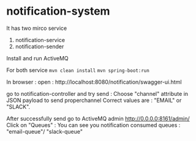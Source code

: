 # notification-system
It has two mirco service 
1) notification-service
2) notification-sender

Install and run ActiveMQ

For both service
`mvn clean install`
`mvn spring-boot:run`

In browser : open : http://localhost:8080/notification/swagger-ui.html

go to notification-controller and try send :
Choose "channel" attribute in JSON payload to send properchannel 
Correct values are : "EMAIL" or "SLACK".

After successfully send go to ActiveMQ admin
http://0.0.0.0:8161/admin/
Click on "Queues" :
You can see you notification consumed queues : "email-queue"/ "slack-queue"



